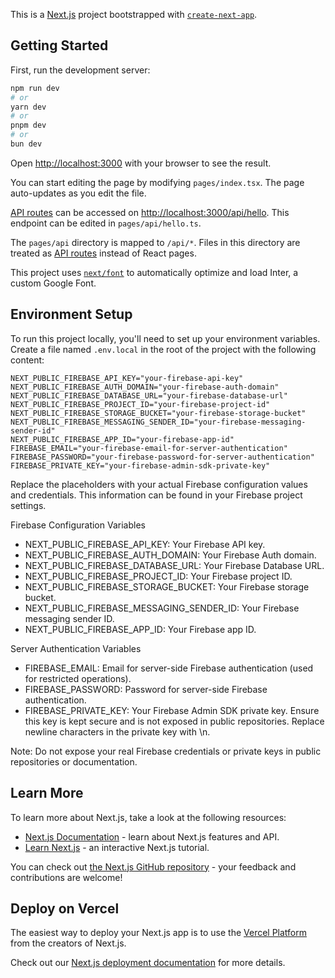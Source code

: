 This is a [Next.js](https://nextjs.org/) project bootstrapped with [`create-next-app`](https://github.com/vercel/next.js/tree/canary/packages/create-next-app).

## Getting Started

First, run the development server:

```bash
npm run dev
# or
yarn dev
# or
pnpm dev
# or
bun dev
```

Open [http://localhost:3000](http://localhost:3000) with your browser to see the result.

You can start editing the page by modifying `pages/index.tsx`. The page auto-updates as you edit the file.

[API routes](https://nextjs.org/docs/api-routes/introduction) can be accessed on [http://localhost:3000/api/hello](http://localhost:3000/api/hello). This endpoint can be edited in `pages/api/hello.ts`.

The `pages/api` directory is mapped to `/api/*`. Files in this directory are treated as [API routes](https://nextjs.org/docs/api-routes/introduction) instead of React pages.

This project uses [`next/font`](https://nextjs.org/docs/basic-features/font-optimization) to automatically optimize and load Inter, a custom Google Font.

## Environment Setup

To run this project locally, you'll need to set up your environment variables. Create a file named `.env.local` in the root of the project with the following content:

```env
NEXT_PUBLIC_FIREBASE_API_KEY="your-firebase-api-key"
NEXT_PUBLIC_FIREBASE_AUTH_DOMAIN="your-firebase-auth-domain"
NEXT_PUBLIC_FIREBASE_DATABASE_URL="your-firebase-database-url"
NEXT_PUBLIC_FIREBASE_PROJECT_ID="your-firebase-project-id"
NEXT_PUBLIC_FIREBASE_STORAGE_BUCKET="your-firebase-storage-bucket"
NEXT_PUBLIC_FIREBASE_MESSAGING_SENDER_ID="your-firebase-messaging-sender-id"
NEXT_PUBLIC_FIREBASE_APP_ID="your-firebase-app-id"
FIREBASE_EMAIL="your-firebase-email-for-server-authentication"
FIREBASE_PASSWORD="your-firebase-password-for-server-authentication"
FIREBASE_PRIVATE_KEY="your-firebase-admin-sdk-private-key"
```

Replace the placeholders with your actual Firebase configuration values and credentials. This information can be found in your Firebase project settings.

Firebase Configuration Variables

- NEXT_PUBLIC_FIREBASE_API_KEY: Your Firebase API key.
- NEXT_PUBLIC_FIREBASE_AUTH_DOMAIN: Your Firebase Auth domain.
- NEXT_PUBLIC_FIREBASE_DATABASE_URL: Your Firebase Database URL.
- NEXT_PUBLIC_FIREBASE_PROJECT_ID: Your Firebase project ID.
- NEXT_PUBLIC_FIREBASE_STORAGE_BUCKET: Your Firebase storage bucket.
- NEXT_PUBLIC_FIREBASE_MESSAGING_SENDER_ID: Your Firebase messaging sender ID.
- NEXT_PUBLIC_FIREBASE_APP_ID: Your Firebase app ID.

Server Authentication Variables

- FIREBASE_EMAIL: Email for server-side Firebase authentication (used for restricted operations).
- FIREBASE_PASSWORD: Password for server-side Firebase authentication.
- FIREBASE_PRIVATE_KEY: Your Firebase Admin SDK private key. Ensure this key is kept secure and is not exposed in public repositories. Replace newline characters in the private key with \n.

Note: Do not expose your real Firebase credentials or private keys in public repositories or documentation.

## Learn More

To learn more about Next.js, take a look at the following resources:

- [Next.js Documentation](https://nextjs.org/docs) - learn about Next.js features and API.
- [Learn Next.js](https://nextjs.org/learn) - an interactive Next.js tutorial.

You can check out [the Next.js GitHub repository](https://github.com/vercel/next.js/) - your feedback and contributions are welcome!

## Deploy on Vercel

The easiest way to deploy your Next.js app is to use the [Vercel Platform](https://vercel.com/new?utm_medium=default-template&filter=next.js&utm_source=create-next-app&utm_campaign=create-next-app-readme) from the creators of Next.js.

Check out our [Next.js deployment documentation](https://nextjs.org/docs/deployment) for more details.
